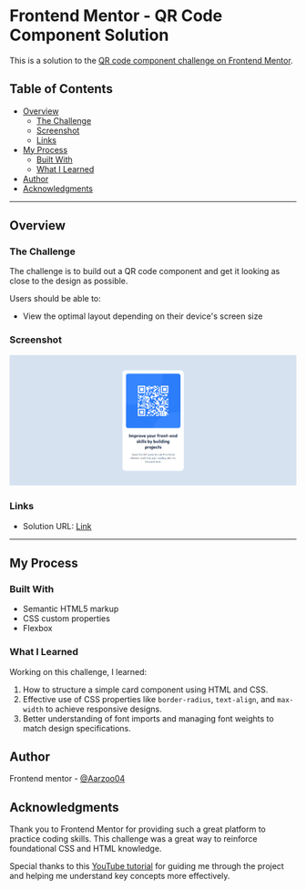 # Frontend Mentor - QR Code Component Solution

This is a solution to the [QR code component challenge on Frontend Mentor](https://www.frontendmentor.io/challenges/qr-code-component-iux_sIO_H). 

## Table of Contents

- [Overview](#overview)
  - [The Challenge](#the-challenge)
  - [Screenshot](#screenshot)
  - [Links](#links)
- [My Process](#my-process)
  - [Built With](#built-with)
  - [What I Learned](#what-i-learned)
- [Author](#author)
- [Acknowledgments](#acknowledgments)


---

## Overview

### The Challenge

The challenge is to build out a QR code component and get it looking as close to the design as possible.

Users should be able to:

- View the optimal layout depending on their device's screen size

### Screenshot

![Screenshot of the completed project](./solution.png)

### Links

- Solution URL: [Link](#https://aarzoo04.github.io/fem-QR_code_component/)

---

## My Process

### Built With

- Semantic HTML5 markup
- CSS custom properties
- Flexbox

### What I Learned

Working on this challenge, I learned:

1. How to structure a simple card component using HTML and CSS.
2. Effective use of CSS properties like `border-radius`, `text-align`, and `max-width` to achieve responsive designs.
3. Better understanding of font imports and managing font weights to match design specifications.

## Author

Frontend mentor - [@Aarzoo04](#https://www.frontendmentor.io/profile/Aarzoo04)

## Acknowledgments

Thank you to Frontend Mentor for providing such a great platform to practice coding skills. This challenge was a great way to reinforce foundational CSS and HTML knowledge.

Special thanks to this [YouTube tutorial](https://www.youtube.com/watch?v=5BBYPntB-GY&list=PLcZZlEf3w738Bv45a8yI_iIv2OGx_JLvz&index=11) for guiding me through the project and helping me understand key concepts more effectively.

